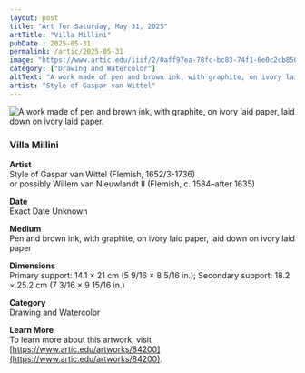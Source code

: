 ```yaml
---
layout: post
title: "Art for Saturday, May 31, 2025"
artTitle: "Villa Millini"
pubDate : 2025-05-31
permalink: /artic/2025-05-31
image: "https://www.artic.edu/iiif/2/0aff97ea-78fc-bc83-74f1-6e0c2cb850b8/full/1686,/0/default.jpg"
category: ["Drawing and Watercolor"]
altText: "A work made of pen and brown ink, with graphite, on ivory laid paper, laid down on ivory laid paper."
artist: "Style of Gaspar van Wittel"
---
```

 
<img src='https://www.artic.edu/iiif/2/0aff97ea-78fc-bc83-74f1-6e0c2cb850b8/full/1686,/0/default.jpg' alt='A work made of pen and brown ink, with graphite, on ivory laid paper, laid down on ivory laid paper.' style='border-radius=5px'> 
 
### Villa Millini
 
**Artist**<br>
Style of Gaspar van Wittel (Flemish, 1652/3-1736)<br>
or possibly Willem van Nieuwlandt II (Flemish, c. 1584–after 1635)
 
**Date**<br>
Exact Date Unknown
 
**Medium**<br>
Pen and brown ink, with graphite, on ivory laid paper, laid down on ivory laid paper
 
**Dimensions**<br>
Primary support: 14.1 × 21 cm (5 9/16 × 8 5/16 in.); Secondary support: 18.2 × 25.2 cm (7 3/16 × 9 15/16 in.)
 
**Category**<br>
Drawing and Watercolor
 
**Learn More**<br>
To learn more about this artwork, visit [https://www.artic.edu/artworks/84200](https://www.artic.edu/artworks/84200).